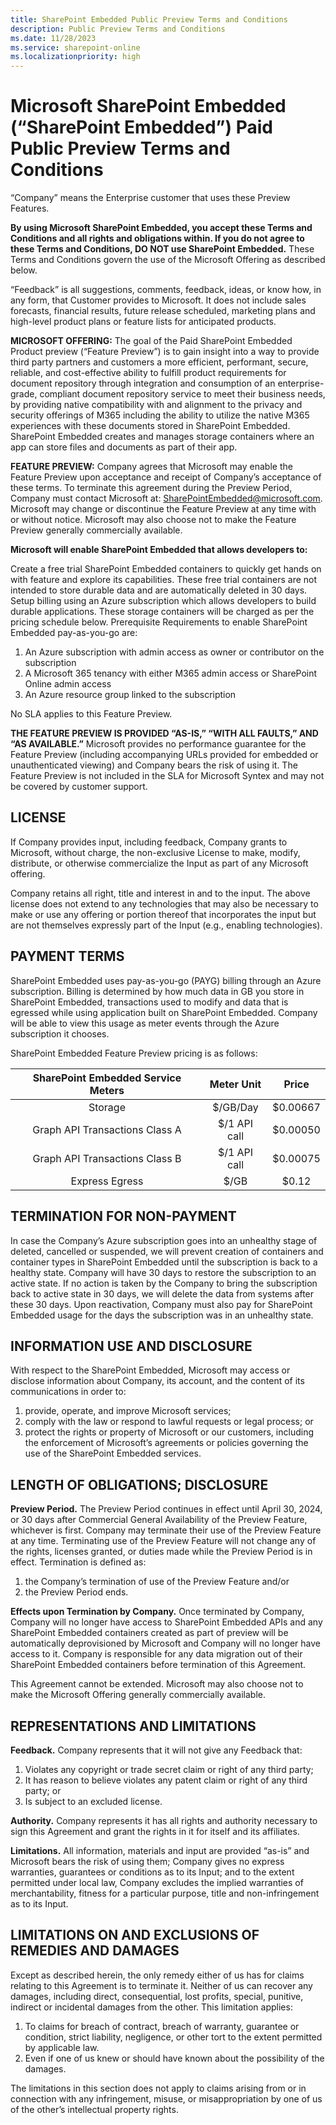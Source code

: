 ```yaml
---
title: SharePoint Embedded Public Preview Terms and Conditions
description: Public Preview Terms and Conditions
ms.date: 11/28/2023
ms.service: sharepoint-online
ms.localizationpriority: high
---
```


# Microsoft SharePoint Embedded (“SharePoint Embedded”) Paid Public Preview Terms and Conditions

“Company” means the Enterprise customer that uses these Preview Features. 
<!-- test -->
**By using Microsoft SharePoint Embedded, you accept these Terms and Conditions and all rights and obligations within. If you do not agree to these Terms and Conditions, DO NOT use SharePoint Embedded.** These Terms and Conditions govern the use of the Microsoft Offering as described below.

“Feedback” is all suggestions, comments, feedback, ideas, or know how, in any form, that Customer provides to Microsoft. It does not include sales forecasts, financial results, future release scheduled, marketing plans and high-level product plans or feature lists for anticipated products.

**MICROSOFT OFFERING:** The goal of the Paid SharePoint Embedded Product preview (“Feature Preview”) is to gain insight into a way to provide third party partners and customers a more efficient, performant, secure, reliable, and cost-effective ability to fulfill product requirements for document repository through integration and consumption of an enterprise-grade, compliant document repository service to meet their business needs, by providing native compatibility with and alignment to the privacy and security offerings of M365 including the ability to utilize the native M365 experiences with these documents stored in SharePoint Embedded. SharePoint Embedded creates and manages storage containers where an app can store files and documents as part of their app.

**FEATURE PREVIEW:** Company agrees that Microsoft may enable the Feature Preview upon acceptance and receipt of Company’s acceptance of these terms. To terminate this agreement during the Preview Period, Company must contact Microsoft at: SharePointEmbedded@microsoft.com. Microsoft may change or discontinue the Feature Preview at any time with or without notice. Microsoft may also choose not to make the Feature Preview generally commercially available.

**Microsoft will enable SharePoint Embedded that allows developers to:**

Create a free trial SharePoint Embedded containers to quickly get hands on with feature and explore its capabilities. These free trial containers are not intended to store durable data and are automatically deleted in 30 days. Setup billing using an Azure subscription which allows developers to build durable applications. These storage containers will be charged as per the pricing schedule below.
Prerequisite Requirements to enable SharePoint Embedded pay-as-you-go are:

1. An Azure subscription with admin access as owner or contributor on the subscription
1. A Microsoft 365 tenancy with either M365 admin access or SharePoint Online admin access
1. An Azure resource group linked to the subscription

No SLA applies to this Feature Preview.

**THE FEATURE PREVIEW IS PROVIDED “AS-IS,” “WITH ALL FAULTS,” AND “AS AVAILABLE.”** Microsoft provides no performance guarantee for the Feature Preview (including accompanying URLs provided for embedded or unauthenticated viewing) and Company bears the risk of using it. The Feature Preview is not included in the SLA for Microsoft Syntex and may not be covered by customer support.

## LICENSE

If Company provides input, including feedback, Company grants to Microsoft, without charge, the non-exclusive License to make, modify, distribute, or otherwise commercialize the Input as part of any Microsoft offering.

Company retains all right, title and interest in and to the input. The above license does not extend to any technologies that may also be necessary to make or use any offering or portion thereof that incorporates the input but are not themselves expressly part of the Input (e.g., enabling technologies).

## PAYMENT TERMS

SharePoint Embedded uses pay-as-you-go (PAYG) billing through an Azure subscription. Billing is determined by how much data in GB you store in SharePoint Embedded, transactions used to modify and data that is egressed while using application built on SharePoint Embedded. Company will be able to view this usage as meter events through the Azure subscription it chooses.

SharePoint Embedded Feature Preview pricing is as follows:

| SharePoint Embedded Service Meters |  Meter Unit  |  Price   |
| :--------------------------------: | :----------: | :------: |
|              Storage               |   $/GB/Day   | $0.00667 |
|   Graph API Transactions Class A   | $/1 API call | $0.00050 |
|   Graph API Transactions Class B   | $/1 API call | $0.00075 |
|           Express Egress           |     $/GB     |  $0.12   |

## TERMINATION FOR NON-PAYMENT

In case the Company’s Azure subscription goes into an unhealthy stage of deleted, cancelled or suspended, we will prevent creation of containers and container types in SharePoint Embedded until the subscription is back to a healthy state. Company will have 30 days to restore the subscription to an active state. If no action is taken by the Company to bring the subscription back to active state in 30 days, we will delete the data from systems after these 30 days. Upon reactivation, Company must also pay for SharePoint Embedded usage for the days the subscription was in an unhealthy state.

## INFORMATION USE AND DISCLOSURE

With respect to the SharePoint Embedded, Microsoft may access or disclose information about Company, its account, and the content of its communications in order to:

1. provide, operate, and improve Microsoft services;
1. comply with the law or respond to lawful requests or legal process; or
1. protect the rights or property of Microsoft or our customers, including the enforcement of Microsoft’s agreements or policies governing the use of the SharePoint Embedded services.

## LENGTH OF OBLIGATIONS; DISCLOSURE

**Preview Period.** The Preview Period continues in effect until April 30, 2024, or 30 days after Commercial General Availability of the Preview Feature, whichever is first. Company may terminate their use of the Preview Feature at any time. Terminating use of the Preview Feature will not change any of the rights, licenses granted, or duties made while the Preview Period is in effect. Termination is defined as:

1. the Company’s termination of use of the Preview Feature and/or
1. the Preview Period ends.

**Effects upon Termination by Company.** Once terminated by Company, Company will no longer have access to SharePoint Embedded APIs and any SharePoint Embedded containers created as part of preview will be automatically deprovisioned by Microsoft and Company will no longer have access to it. Company is responsible for any data migration out of their SharePoint Embedded containers before termination of this Agreement.

This Agreement cannot be extended. Microsoft may also choose not to make the Microsoft Offering generally commercially available.

## REPRESENTATIONS AND LIMITATIONS

**Feedback.** Company represents that it will not give any Feedback that:

1. Violates any copyright or trade secret claim or right of any third party;
1. It has reason to believe violates any patent claim or right of any third party; or
1. Is subject to an excluded license.

**Authority.**  Company represents it has all rights and authority necessary to sign this Agreement and grant the rights in it for itself and its affiliates.

**Limitations.** All information, materials and input are provided “as-is” and Microsoft bears the risk of using them; Company gives no express warranties, guarantees or conditions as to its Input; and to the extent permitted under local law, Company excludes the implied warranties of merchantability, fitness for a particular purpose, title and non-infringement as to its Input.

## LIMITATIONS ON AND EXCLUSIONS OF REMEDIES AND DAMAGES

Except as described herein, the only remedy either of us has for claims relating to this Agreement is to terminate it. Neither of us can recover any damages, including direct, consequential, lost profits, special, punitive, indirect or incidental damages from the other. This limitation applies:

1. To claims for breach of contract, breach of warranty, guarantee or condition, strict liability, negligence, or other tort to the extent permitted by applicable law.
1. Even if one of us knew or should have known about the possibility of the damages.

The limitations in this section does not apply to claims arising from or in connection with any infringement, misuse, or misappropriation by one of us of the other’s intellectual property rights.
